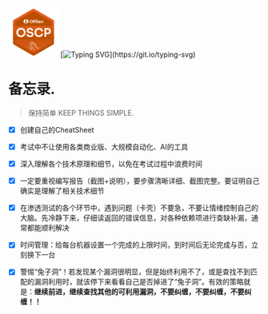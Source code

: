 <img src="https://github.com/golDen-Scale/for-OSCP/blob/main/OSCP.png" width="100"> [![Typing SVG](https://readme-typing-svg.demolab.com?font=Orbitron&size=30&duration=4000&pause=500&color=E2580C&background=FFA30C00&center=true&vCenter=true&width=700&height=60&lines=TRY+HARDER+!)](https://git.io/typing-svg)

# 备忘录.

> 保持简单   KEEP THINGS SIMPLE.

* [x] 创建自己的CheatSheet
* [x] 考试中不让使用各类商业版、大规模自动化、AI的工具
* [x] 深入理解各个技术原理和细节，以免在考试过程中浪费时间
* [x] 一定要重视编写报告（截图+说明），要步骤清晰详细、截图完整。要证明自己确实是理解了相关技术细节
* [x] 在渗透测试的各个环节中，遇到问题（卡壳）不要急，不要让情绪控制自己的大脑。先冷静下来，仔细读返回的错误信息，对各种依赖项进行查缺补漏，通常都能顺利解决
* [x] 时间管理：给每台机器设置一个完成的上限时间，到时间后无论完成与否，立刻换下一台
* [x] 警惕“兔子洞”！若发现某个漏洞很明显，但是始终利用不了，或是查找不到匹配的漏洞利用时，就该停下来看看自己是否掉进了“兔子洞”。有效的策略就是：**继续前进，继续查找其他的可利用漏洞，不要纠缠，不要纠缠，不要纠缠！！**




